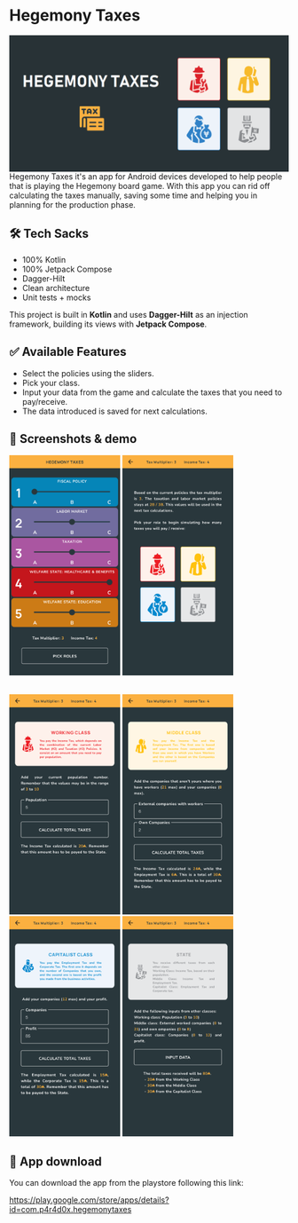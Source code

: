 # Hegemony Taxes

<img src="/captures/banner.png" width="800" align="left">

<br>

Hegemony Taxes it's an app for Android devices developed to help people that is playing the Hegemony 
board game. With this app you can rid off calculating the taxes manually, saving some time and helping you
in planning for the production phase.

## 🛠 Tech Sacks

- 100% Kotlin
- 100% Jetpack Compose
- Dagger-Hilt
- Clean architecture
- Unit tests + mocks

This project is built in **Kotlin** and uses **Dagger-Hilt** as an injection framework, building its views
with **Jetpack Compose**. 

## ✅ Available Features

- Select the policies using the sliders.
- Pick your class.
- Input your data from the game and calculate the taxes that you need to pay/receive.
- The data introduced is saved for next calculations.

## :iphone: Screenshots & demo

<img src="/captures/select_policies_screen.png" width="200"> <img src="/captures/pick_roles_screen.png" width="200">

<br><img src="/captures/working_class_screen.png" width="200"> <img src="/captures/middle_class_screen.png" width="200"> <img src="/captures/capitalist_class_screen.png" width="200"> <img src="/captures/state_class_screen.png" width="200">

## :link: App download

You can download the app from the playstore following this link:

https://play.google.com/store/apps/details?id=com.p4r4d0x.hegemonytaxes

